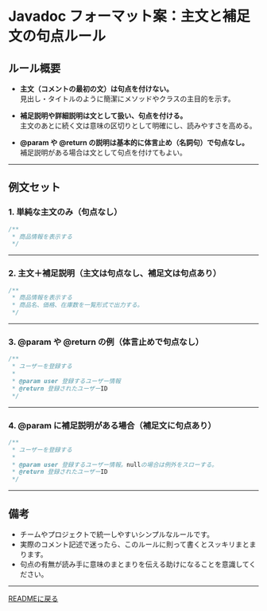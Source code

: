 # Javadoc フォーマット案：主文と補足文の句点ルール

## ルール概要

- **主文（コメントの最初の文）は句点を付けない。**  
  見出し・タイトルのように簡潔にメソッドやクラスの主目的を示す。

- **補足説明や詳細説明は文として扱い、句点を付ける。**  
  主文のあとに続く文は意味の区切りとして明確にし、読みやすさを高める。

- **@param や @return の説明は基本的に体言止め（名詞句）で句点なし。**  
  補足説明がある場合は文として句点を付けてもよい。

---

## 例文セット

### 1. 単純な主文のみ（句点なし）

```java
/**
 * 商品情報を表示する
 */
```

---

### 2. 主文＋補足説明（主文は句点なし、補足文は句点あり）

```java
/**
 * 商品情報を表示する
 * 商品名、価格、在庫数を一覧形式で出力する。
 */
```

---

### 3. @param や @return の例（体言止めで句点なし）

```java
/**
 * ユーザーを登録する
 *
 * @param user 登録するユーザー情報
 * @return 登録されたユーザーID
 */
```

---

### 4. @param に補足説明がある場合（補足文に句点あり）

```java
/**
 * ユーザーを登録する
 *
 * @param user 登録するユーザー情報。nullの場合は例外をスローする。
 * @return 登録されたユーザーID
 */
```

---

## 備考

- チームやプロジェクトで統一しやすいシンプルなルールです。  
- 実際のコメント記述で迷ったら、このルールに則って書くとスッキリまとまります。  
- 句点の有無が読み手に意味のまとまりを伝える助けになることを意識してください。

---

[READMEに戻る](../../README.md)